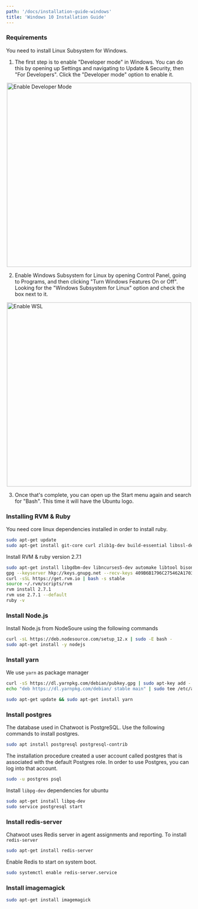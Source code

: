 ```yaml
---
path: '/docs/installation-guide-windows'
title: 'Windows 10 Installation Guide'
---
```


### Requirements

You need to install Linux Subsystem for Windows.

1. The first step is to enable "Developer mode" in Windows. You can do this by opening up Settings and navigating to Update & Security, then "For Developers". Click the "Developer mode" option to enable it.

<img src="./img/developer-mode.jpg" width="500" alt="Enable Developer Mode" style="display: block; margin-left: auto; margin-right: auto;">

2. Enable Windows Subsystem for Linux by opening Control Panel, going to Programs, and then clicking "Turn Windows Features On or Off". Looking for the "Windows Subsystem for Linux" option and check the box next to it.

<img src="./img/enable-wsl.jpg" width="500" alt="Enable WSL" style="display: block; margin-left: auto; margin-right: auto;">

3. Once that's complete, you can open up the Start menu again and search for "Bash". This time it will have the Ubuntu logo.

### Installing RVM & Ruby

You need core linux dependencies installed in order to install ruby.

```bash
sudo apt-get update
sudo apt-get install git-core curl zlib1g-dev build-essential libssl-dev libreadline-dev libyaml-dev libsqlite3-dev sqlite3 libxml2-dev libxslt1-dev libcurl4-openssl-dev software-properties-common libffi-dev
```

Install RVM & ruby version 2.7.1

```bash
sudo apt-get install libgdbm-dev libncurses5-dev automake libtool bison libffi-dev
gpg --keyserver hkp://keys.gnupg.net --recv-keys 409B6B1796C275462A1703113804BB82D39DC0E3 7D2BAF1CF37B13E2069D6956105BD0E739499BDB
curl -sSL https://get.rvm.io | bash -s stable
source ~/.rvm/scripts/rvm
rvm install 2.7.1
rvm use 2.7.1 --default
ruby -v
```

### Install Node.js

Install Node.js from NodeSoure using the following commands

```bash
curl -sL https://deb.nodesource.com/setup_12.x | sudo -E bash -
sudo apt-get install -y nodejs
```

### Install yarn

We use `yarn` as package manager

```bash
curl -sS https://dl.yarnpkg.com/debian/pubkey.gpg | sudo apt-key add -
echo "deb https://dl.yarnpkg.com/debian/ stable main" | sudo tee /etc/apt/sources.list.d/yarn.list
```

```bash
sudo apt-get update && sudo apt-get install yarn
```

### Install postgres

The database used in Chatwoot is PostgreSQL. Use the following commands to install postgres.

```bash
sudo apt install postgresql postgresql-contrib
```

The installation procedure created a user account called postgres that is associated with the default Postgres role. In order to use Postgres, you can log into that account.

```bash
sudo -u postgres psql
```

Install `libpg-dev` dependencies for ubuntu

```bash
sudo apt-get install libpq-dev
sudo service postgresql start
```

### Install redis-server

Chatwoot uses Redis server in agent assignments and reporting. To install `redis-server`

```bash
sudo apt-get install redis-server
```

Enable Redis to start on system boot.

```bash
sudo systemctl enable redis-server.service
```

### Install imagemagick

```bash
sudo apt-get install imagemagick
```
